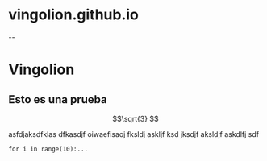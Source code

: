 # vingolion.github.io
--
# Vingolion
## Esto es una prueba

```math
\sqrt{3}


```




asfdjaksdfklas dfkasdjf oiwaefisaoj fksldj askljf ksd jksdjf aksldjf askdlfj sdf 
```
for i in range(10):...

```
